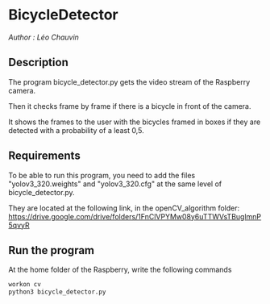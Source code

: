# BicycleDetector
_Author : Léo Chauvin_
## Description
The program bicycle_detector.py gets the video stream of the Raspberry camera.

Then it checks frame by frame if there is a bicycle in front of the camera.

It shows the frames to the user with the bicycles framed in boxes if they are detected with a probability of a least 0,5.

## Requirements
To be able to run this program, you need to add the files "yolov3_320.weights" and "yolov3_320.cfg" at the same level of bicycle_detector.py.

They are located at the following link, in the openCV_algorithm folder: https://drive.google.com/drive/folders/1FnClVPYMw08y6uTTWVsTBuglmnP5qvyR

## Run the program
At the home folder of the Raspberry, write the following commands
```bash
workon cv
python3 bicycle_detector.py
```